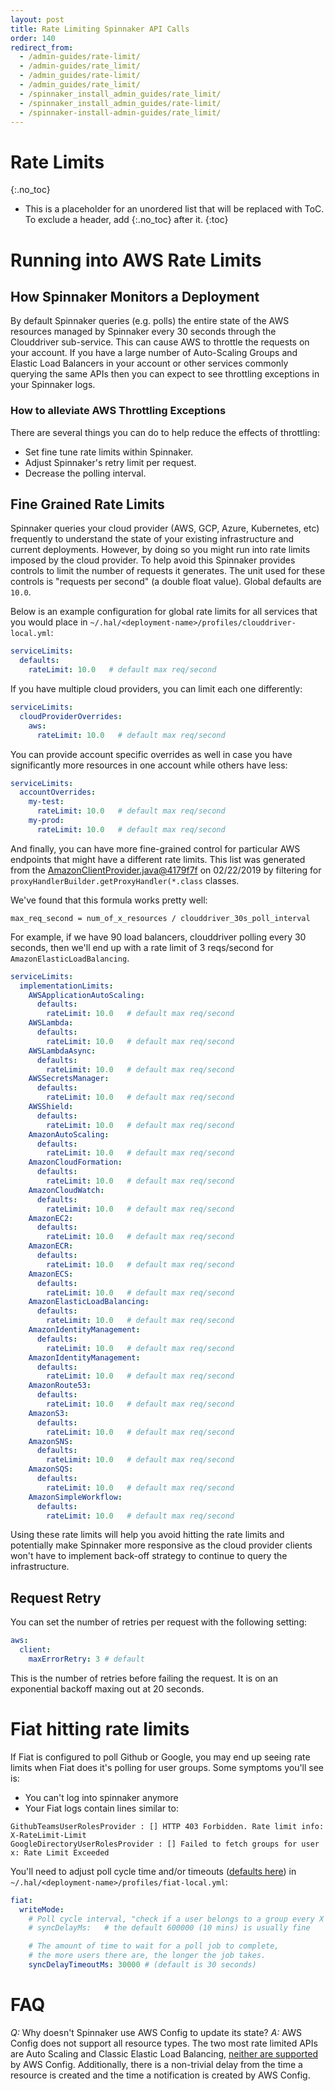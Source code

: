 ```yaml
---
layout: post
title: Rate Limiting Spinnaker API Calls
order: 140
redirect_from:
  - /admin-guides/rate-limit/
  - /admin-guides/rate_limit/
  - /admin_guides/rate-limit/
  - /admin_guides/rate_limit/
  - /spinnaker_install_admin_guides/rate_limit/
  - /spinnaker_install_admin_guides/rate-limit/
  - /spinnaker-install-admin-guides/rate_limit/
---
```


#  Rate Limits
{:.no_toc}
* This is a placeholder for an unordered list that will be replaced with ToC. To exclude a header, add {:.no_toc} after it.
{:toc}


# Running into AWS Rate Limits

## How Spinnaker Monitors a Deployment

By default Spinnaker queries (e.g. polls) the entire state of the AWS resources managed by Spinnaker every 30 seconds through the Clouddriver sub-service. This can cause AWS to throttle the requests on your account. If you have a large number of Auto-Scaling Groups and Elastic Load Balancers in your account or other services commonly querying the same APIs then you can expect to see throttling exceptions in your Spinnaker logs.

### How to alleviate AWS Throttling Exceptions

There are several things you can do to help reduce the effects of throttling:
- Set fine tune rate limits within Spinnaker.
- Adjust Spinnaker's retry limit per request.
- Decrease the polling interval.


## Fine Grained Rate Limits

Spinnaker queries your cloud provider (AWS, GCP, Azure, Kubernetes, etc) frequently to understand the state of your existing infrastructure and current deployments.  However, by doing so you might run into rate limits imposed by the cloud provider. To help avoid this Spinnaker provides controls to limit the number of requests it generates. The unit used for these controls is "requests per second" (a double float value). Global defaults are `10.0`.

Below is an example configuration for global rate limits for all services that you would place in `~/.hal/<deployment-name>/profiles/clouddriver-local.yml`:

```yml
serviceLimits:
  defaults:
    rateLimit: 10.0   # default max req/second
```

If you have multiple cloud providers, you can limit each one differently:

```yml
serviceLimits:
  cloudProviderOverrides:
    aws:
      rateLimit: 10.0   # default max req/second
```

You can provide account specific overrides as well in case you have significantly more resources in one account while others have less:

```yml
serviceLimits:
  accountOverrides:
    my-test:
      rateLimit: 10.0   # default max req/second
    my-prod:
      rateLimit: 10.0   # default max req/second
```

And finally, you can have more fine-grained control for particular AWS endpoints that might have a different rate limits. This list was generated from the [AmazonClientProvider.java@4179f7f](https://github.com/spinnaker/clouddriver/blob/4179f7fd8a5cd2cb644179f7f/clouddriver-aws/src/main/groovy/com/netflix/spinnaker/clouddriver/aws/security/AmazonClientProvider.java) on 02/22/2019 by filtering for `proxyHandlerBuilder.getProxyHandler(*.class` classes.

We've found that this formula works pretty well:
```
max_req_second = num_of_x_resources / clouddriver_30s_poll_interval
```

For example, if we have 90 load balancers, clouddriver polling every 30 seconds, then we'll end up with a rate limit of 3 reqs/second for `AmazonElasticLoadBalancing`.

```yml
serviceLimits:
  implementationLimits:
    AWSApplicationAutoScaling:
      defaults:
        rateLimit: 10.0   # default max req/second
    AWSLambda:
      defaults:
        rateLimit: 10.0   # default max req/second
    AWSLambdaAsync:
      defaults:
        rateLimit: 10.0   # default max req/second
    AWSSecretsManager:
      defaults:
        rateLimit: 10.0   # default max req/second
    AWSShield:
      defaults:
        rateLimit: 10.0   # default max req/second
    AmazonAutoScaling:
      defaults:
        rateLimit: 10.0   # default max req/second
    AmazonCloudFormation:
      defaults:
        rateLimit: 10.0   # default max req/second
    AmazonCloudWatch:
      defaults:
        rateLimit: 10.0   # default max req/second
    AmazonEC2:
      defaults:
        rateLimit: 10.0   # default max req/second
    AmazonECR:
      defaults:
        rateLimit: 10.0   # default max req/second
    AmazonECS:
      defaults:
        rateLimit: 10.0   # default max req/second
    AmazonElasticLoadBalancing:
      defaults:
        rateLimit: 10.0   # default max req/second
    AmazonIdentityManagement:
      defaults:
        rateLimit: 10.0   # default max req/second
    AmazonIdentityManagement:
      defaults:
        rateLimit: 10.0   # default max req/second
    AmazonRoute53:
      defaults:
        rateLimit: 10.0   # default max req/second
    AmazonS3:
      defaults:
        rateLimit: 10.0   # default max req/second
    AmazonSNS:
      defaults:
        rateLimit: 10.0   # default max req/second
    AmazonSQS:
      defaults:
        rateLimit: 10.0   # default max req/second
    AmazonSimpleWorkflow:
      defaults:
        rateLimit: 10.0   # default max req/second
```

Using these rate limits will help you avoid hitting the rate limits and potentially make Spinnaker more responsive as the cloud provider clients won't have to implement back-off strategy to continue to query the infrastructure. 

<!--
  Armory's halyard does not currently provide any defaults
  You will need to set your own defaults, as it differs for each installation

### Default Service Limits

The Armory Spinnaker distribution comes with the following default service limits:

```yml
serviceLimits:
  cloudProviderOverrides:
    aws:
      rateLimit: 10.0   # default max req/second

  implementationLimits:
    AmazonAutoScaling:
      defaults:
        rateLimit: 10.0   # default max req/second
    AmazonElasticLoadBalancing:
      defaults:
        rateLimit: 10.0   # default max req/second
```

If you require a higher rate limit on these APIs then you will need to overwrite them directly. Overwriting the global service default is not sufficient.
-->

## Request Retry

You can set the number of retries per request with the following setting:

```yml
aws:
  client:
    maxErrorRetry: 3 # default
```
This is the number of retries before failing the request. It is on an exponential backoff maxing out at 20 seconds.



# Fiat hitting rate limits
If Fiat is configured to poll Github or Google, you may end up seeing rate limits when Fiat does it's polling for user groups. Some symptoms you'll see is:
- You can't log into spinnaker anymore
- Your Fiat logs contain lines similar to:

```
GithubTeamsUserRolesProvider : [] HTTP 403 Forbidden. Rate limit info: X-RateLimit-Limit
GoogleDirectoryUserRolesProvider : [] Failed to fetch groups for user x: Rate Limit Exceeded
```

You'll need to adjust poll cycle time and/or timeouts ([defaults here](https://github.com/spinnaker/fiat/blob/master/fiat-roles/src/main/java/com/netflix/spinnaker/fiat/config/CatsSchedulerConfig.java#L54-L58)) in `~/.hal/<deployment-name>/profiles/fiat-local.yml`:
```yml
fiat:
  writeMode:
    # Poll cycle interval, "check if a user belongs to a group every X ms"
    # syncDelayMs:   # the default 600000 (10 mins) is usually fine

    # The amount of time to wait for a poll job to complete,
    # the more users there are, the longer the job takes.
    syncDelayTimeoutMs: 30000 # (default is 30 seconds)
```


# FAQ

*Q:* Why doesn't Spinnaker use AWS Config to update its state?
*A:* AWS Config does not support all resource types. The two most rate limited APIs are Auto Scaling and Classic Elastic Load Balancing, [neither are supported](http://docs.aws.amazon.com/config/latest/developerguide/resource-config-reference.html) by AWS Config. Additionally, there is a non-trivial delay from the time a resource is created and the time a notification is created by AWS Config.
